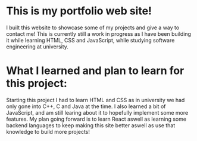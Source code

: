 # This is my portfolio web site!

I built this website to showcase some of my projects and give a way to contact me! This is currently still a work in progress as I have been building it while learning HTML, CSS 
and JavaScript, while studying software engineering at university.

# What I learned and plan to learn for this project:

Starting this project I had to learn HTML and CSS as in university we had only gone into C++, C and Java at the time. I also learned a bit of JavaScript, and am still learing about
it to hopefully implement some more features. My plan going forward is to learn React aswell as learning some backend languages to keep making this site better aswell as use that 
knowledge to build more projects!
